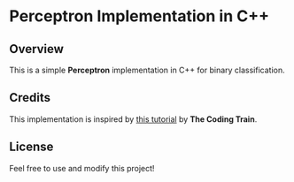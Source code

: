 # Perceptron Implementation in C++

## Overview
This is a simple **Perceptron** implementation in C++ for binary classification.

## Credits
This implementation is inspired by [this tutorial](https://www.youtube.com/watch?v=ntKn5TPHHAk&t=945s) by **The Coding Train**.

## License
Feel free to use and modify this project!

